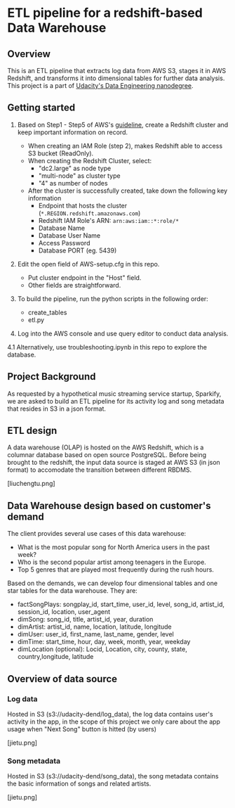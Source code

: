 # ETL pipeline for a redshift-based Data Warehouse

## Overview 

This is an ETL pipeline that extracts log data from AWS S3, stages it in AWS Redshift, and transforms it into dimensional tables for further data analysis. This project is a part of [Udacity's Data Engineering nanodegree](https://eu.udacity.com/course/data-engineer-nanodegree--nd027).

## Getting started

1. Based on Step1 - Step5 of AWS's [guideline](https://docs.aws.amazon.com/redshift/latest/gsg/getting-started.html), create a Redshift cluster and keep important information on record. 
    * When creating an IAM Role (step 2), makes Redshift able to access S3 bucket (ReadOnly). 
    * When creating the Redshift Cluster, select:
        * "dc2.large" as node type
        * "multi-node" as cluster type
        * "4" as number of nodes
    * After the cluster is successfully created, take down the following key information 
        * Endpoint that hosts the cluster (`*.REGION.redshift.amazonaws.com`)
        * Redshift IAM Role's ARN: `arn:aws:iam::*:role/*`
        * Database Name
        * Database User Name
        * Access Password
        * Database PORT (eg. 5439)

2. Edit the open field of AWS-setup.cfg in this repo. 
    * Put cluster endpoint in the "Host" field.
    * Other fields are straightforward.

3. To build the pipeline, run the python scripts in the following order:
    * create_tables
    * etl.py

4. Log into the AWS console and use query editor to conduct data analysis. 

4.1 Alternatively, use troubleshooting.ipynb in this repo to explore the database. 

## Project Background

As requested by a hypothetical music streaming service startup, Sparkify, we are asked to build an ETL pipeline for its activity log and song metadata that resides in S3 in a json format. 

## ETL design

A data warehouse (OLAP) is hosted on the AWS Redshift, which is a columnar database based on open source PostgreSQL. Before being brought to the redshift, the input data source is staged at AWS S3 (in json format) to accomodate the transition between different RBDMS. 

[liuchengtu.png]

## Data Warehouse design based on customer's demand

The client provides several use cases of this data warehouse: 

* What is the most popular song for North America users in the past week? 
* Who is the second popular artist among teenagers in the Europe. 
* Top 5 genres that are played most frequently during the rush hours. 

Based on the demands, we can develop four dimensional tables and one star tables for the data warehouse. They are:  

* factSongPlays: songplay_id, start_time, user_id, level, song_id, artist_id, session_id, location, user_agent
* dimSong: song_id, title, artist_id, year, duration
* dimArtist: artist_id, name, location, latitude, longitude
* dimUser: user_id, first_name, last_name, gender, level
* dimTime: start_time, hour, day, week, month, year, weekday
* dimLocation (optional): Locid, Location, city, county, state, country,longitude, latitude


## Overview of data source

### Log data

Hosted in S3 (s3://udacity-dend/log_data), the log data contains user's activity in the app, in the scope of this project we only care about the app usage when "Next Song" button is hitted (by users)

[jietu.png]

### Song metadata

Hosted in S3 (s3://udacity-dend/song_data), the song metadata contains the basic information of songs and related artists.

[jietu.png]

